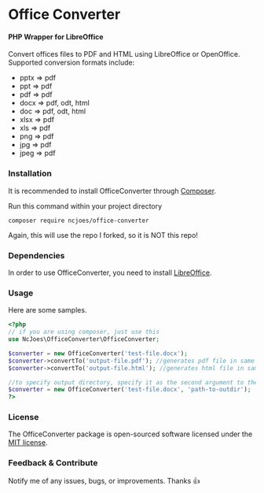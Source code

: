 # Office Converter
#### PHP Wrapper for LibreOffice

Convert offices files to PDF and HTML using LibreOffice or OpenOffice.
Supported conversion formats include:

* pptx => pdf
* ppt => pdf
* pdf => pdf
* docx => pdf, odt, html
* doc => pdf, odt, html
* xlsx => pdf
* xls => pdf
* png => pdf
* jpg => pdf
* jpeg => pdf

### Installation

It is recommended to install OfficeConverter through [Composer](http://getcomposer.org/).

Run this command within your project directory

```shell
composer require ncjoes/office-converter
```

Again, this will use the repo I forked, so it is NOT this repo!

### Dependencies
In order to use OfficeConverter, you need to install [LibreOffice](http://www.libreoffice.org/).

### Usage

Here are some samples.

```php
<?php
// if you are using composer, just use this
use NcJoes\OfficeConverter\OfficeConverter;

$converter = new OfficeConverter('test-file.docx');
$converter->convertTo('output-file.pdf'); //generates pdf file in same directory as test-file.docx
$converter->convertTo('output-file.html'); //generates html file in same directory as test-file.docx

//to specify output directory, specify it as the second argument to the constructor
$converter = new OfficeConverter('test-file.docx', 'path-to-outdir');
?>
```

### License
The OfficeConverter package is open-sourced software licensed under the [MIT license](http://opensource.org/licenses/MIT).

### Feedback & Contribute

Notify me of any issues, bugs, or improvements. Thanks :+1:
